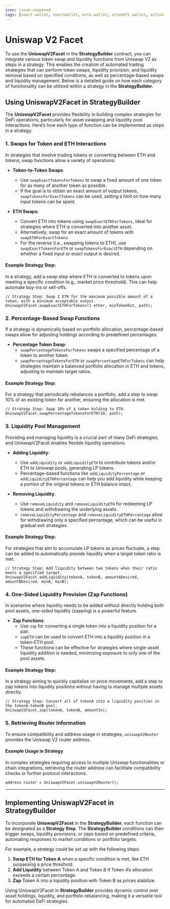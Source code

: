 ```yaml
---
icon: issue-reopened
tags: [smart wallet, smartwallet, octo wallet, octodefi wallet, action facet]
---
```


# Uniswap V2 Facet

To use the **UniswapV2Facet** in the **StrategyBuilder** contract, you can integrate various token swap and liquidity functions from Uniswap V2 as steps in a strategy. This enables the creation of automated trading strategies that can perform token swaps, liquidity provision, and liquidity removal based on specified conditions, as well as percentage-based swaps and liquidity management. Below is a detailed guide on how each category of functionality can be utilized within a strategy in the **StrategyBuilder**.

## Using UniswapV2Facet in StrategyBuilder

The **UniswapV2Facet** provides flexibility in building complex strategies for DeFi operations, particularly for asset swapping and liquidity pool interactions. Here’s how each type of function can be implemented as steps in a strategy:

### 1. **Swaps for Token and ETH Interactions**

In strategies that involve trading tokens or converting between ETH and tokens, swap functions allow a variety of operations:

- **Token-to-Token Swaps**:

  - Use `swapExactTokensForTokens` to swap a fixed amount of one token for as many of another token as possible.
  - If the goal is to obtain an exact amount of output tokens, `swapTokensForExactTokens` can be used, setting a limit on how many input tokens can be spent.

- **ETH Swaps**:
  - Convert ETH into tokens using `swapExactETHForTokens`, ideal for strategies where ETH is converted into another asset.
  - Alternatively, swap for an exact amount of tokens with `swapETHForExactTokens`.
  - For the reverse (i.e., swapping tokens to ETH), use `swapExactTokensForETH` or `swapTokensForExactETH` depending on whether a fixed input or exact output is desired.

#### Example Strategy Step:

In a strategy, add a swap step where ETH is converted to tokens upon meeting a specific condition (e.g., market price threshold). This can help automate buy-ins or sell-offs.

```solidity
// Strategy Step: Swap 1 ETH for the maximum possible amount of a token, with a minimum acceptable output.
UniswapV2Facet.swapExactETHForTokens(1 ether, minTokenOut, path);
```

### 2. **Percentage-Based Swap Functions**

If a strategy is dynamically based on portfolio allocation, percentage-based swaps allow for adjusting holdings according to predefined percentages.

- **Percentage Token Swap**:
  - `swapPercentageTokensForTokens` swaps a specified percentage of a token to another token.
  - `swapPercentageTokensForETH` or `swapPercentageETHForTokens` can help strategies maintain a balanced portfolio allocation in ETH and tokens, adjusting to maintain target ratios.

#### Example Strategy Step:

For a strategy that periodically rebalances a portfolio, add a step to swap 10% of an existing token for another, ensuring the allocation is met.

```solidity
// Strategy Step: Swap 10% of a token holding to ETH.
UniswapV2Facet.swapPercentageTokensForETH(10, path);
```

### 3. **Liquidity Pool Management**

Providing and managing liquidity is a crucial part of many DeFi strategies, and UniswapV2Facet enables flexible liquidity operations.

- **Adding Liquidity**:

  - Use `addLiquidity` or `addLiquidityETH` to contribute tokens and/or ETH to Uniswap pools, generating LP tokens.
  - Percentage-based functions like `addLiquidityPercentage` or `addLiquidityETHPercentage` can help you add liquidity while keeping a portion of the original tokens or ETH balance intact.

- **Removing Liquidity**:
  - Use `removeLiquidity` and `removeLiquidityETH` for redeeming LP tokens and withdrawing the underlying assets.
  - `removeLiquidityPercentage` and `removeLiquidityETHPercentage` allow for withdrawing only a specified percentage, which can be useful in gradual exit strategies.

#### Example Strategy Step:

For strategies that aim to accumulate LP tokens as prices fluctuate, a step can be added to automatically provide liquidity when a target token ratio is met.

```solidity
// Strategy Step: Add liquidity between two tokens when their ratio meets a specified target.
UniswapV2Facet.addLiquidity(tokenA, tokenB, amountADesired, amountBDesired, minA, minB);
```

### 4. **One-Sided Liquidity Provision (Zap Functions)**

In scenarios where liquidity needs to be added without directly holding both pool assets, one-sided liquidity (zapping) is a powerful feature.

- **Zap Functions**:
  - Use `zap` for converting a single token into a liquidity position for a pair.
  - `zapETH` can be used to convert ETH into a liquidity position in a token-ETH pool.
  - These functions can be effective for strategies where single-asset liquidity addition is needed, minimizing exposure to only one of the pool assets.

#### Example Strategy Step:

In a strategy aiming to quickly capitalize on price movements, add a step to zap tokens into liquidity positions without having to manage multiple assets directly.

```solidity
// Strategy Step: Convert all of tokenA into a liquidity position in the tokenA-tokenB pool.
UniswapV2Facet.zap(tokenA, tokenB, amountIn);
```

### 5. **Retrieving Router Information**

To ensure compatibility and address usage in strategies, `uniswapV2Router` provides the Uniswap V2 router address.

#### Example Usage in Strategy

In complex strategies requiring access to multiple Uniswap functionalities or chain integrations, retrieving the router address can facilitate compatibility checks or further protocol interactions.

```solidity
address router = UniswapV2Facet.uniswapV2Router();
```

---

## Implementing UniswapV2Facet in StrategyBuilder

To incorporate **UniswapV2Facet** in the **StrategyBuilder**, each function can be designated as a **Strategy Step**. The **StrategyBuilder** conditions can then trigger swaps, liquidity provisions, or zaps based on predefined criteria, automating responses to market conditions or portfolio targets.

For example, a strategy could be set up with the following steps:

1. **Swap ETH for Token A** when a specific condition is met, like ETH surpassing a price threshold.
2. **Add Liquidity** between Token A and Token B if Token A’s allocation exceeds a certain percentage.
3. **Zap** Token A into a liquidity position with Token B as prices stabilize.

Using UniswapV2Facet in **StrategyBuilder** provides dynamic control over asset holdings, liquidity, and portfolio rebalancing, making it a versatile tool for automated DeFi strategies.
